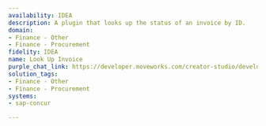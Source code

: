 ```yaml
---
availability: IDEA
description: A plugin that looks up the status of an invoice by ID.
domain:
- Finance - Other
- Finance - Procurement
fidelity: IDEA
name: Look Up Invoice
purple_chat_link: https://developer.moveworks.com/creator-studio/developer-tools/purple-chat/?conversation=%7B%22startTimestamp%22%3A%2211%3A43%2BAM%22%2C%22messages%22%3A%5B%7B%22role%22%3A%22user%22%2C%22parts%22%3A%5B%7B%22richText%22%3A%22What%27s+the+status+of+invoice+number+789012+in+SAP+Concur%3F%22%7D%5D%7D%2C%7B%22role%22%3A%22assistant%22%2C%22parts%22%3A%5B%7B%22reasoningSteps%22%3A%5B%7B%22status%22%3A%22success%22%2C%22richText%22%3A%22Searches+SAP+Concur+for+invoice+789012%22%7D%5D%7D%2C%7B%22richText%22%3A%22%3Cp%3EHere+are+the+details+for+Invoice+789012%3A%3C%2Fp%3E%22%7D%2C%7B%22richText%22%3A%22%3Cb%3E%3Cp%3EInvoice+Details+for+%23789012%3Cbr%3E%3C%2Fp%3E%3C%2Fb%3E%3Cbr%3E%3Cp%3E%3Cb%3EVendor+Name%3A+%3C%2Fb%3EWidget+Co%3Cbr%3E%3Cb%3EInvoice+Amount%3A+%3C%2Fb%3E%241%2C200%3Cbr%3E%3Cb%3EStatus%3A+%3C%2Fb%3EPending+Approval%3Cbr%3E%3C%2Fp%3E%22%7D%2C%7B%22buttons%22%3A%5B%7B%22style%22%3A%22filled%22%2C%22buttonText%22%3A%22View+More%22%7D%2C%7B%22style%22%3A%22outlined%22%2C%22buttonText%22%3A%22Lookup+Another%22%7D%2C%7B%22style%22%3A%22outlined%22%2C%22buttonText%22%3A%22Cancel%22%7D%5D%7D%5D%7D%5D%7D
solution_tags:
- Finance - Other
- Finance - Procurement
systems:
- sap-concur

---
```

